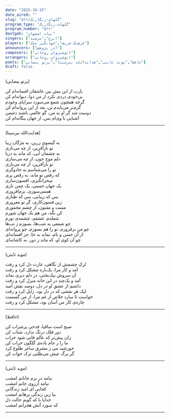 ```yaml
---
date: "2025-10-15"
date_aired: ""
slug: "گلهای-رنگارنگ/۵۲۶"
program_type: "گلهای-رنگارنگ"
program_number: "۵۲۶"
dastgah: "بیات اصفهان"
singers: ["ایرج","مرضیه"]
players: ["فرهنگ شریف","جهانگیر ملک"]
announcers: ["آذر پژوهش"]
composers: ["انوشیروان روحانی"]
arrangers: ["انوشیروان روحانی"]
poets: ["حافظ","موید ثابتی","هدایت‌الله نیرسینا","پرتو بیضایی"] 
draft: false
---
```


(پرتو بیضایی)

یارب از این بیش بین عاشقان افسانه‌ام کن   
بی‌خودی دردی نکرد از من دوا، دیوانه‌ام کن  
گرچه همچون شمع می‌سوزد سراپای وجودم  
گرم‌تر می‌بایدم تن، بعد از این پروانه‌ام کن  
دوست شد گر او به من، گو عالمی باشند دشمن  
آشنایی با وی‌ام بس، از جهان بیگانه‌ام کن  

---

(هدایت‌الله نیرسینا)

به گیسوی زرین، به مژگان زیبا  
تو نازآفرین، از چه می‌نازی  
به چشمان آبی، که ماند به دریا  
دلم موج خون، از چه می‌سازی  
تو نازآفرین، از چه می‌نازی  
تو را می‌شناسم به جادوگری  
که رقص تو ماند، به رقص پری  
سِحرانگیزی، افسون‌سازی  
یک جهان حسنی، یک چمن نازی  
هستی‌سوزی، بزم‌افروزی  
بس که زیبایی، بس که طنازی  
زین فسون‌کاری، گر تو مغروری  
مست و مفتون، از چشم مخموری  
کن نگه، من هم یک جهان شورم  
شعله‌ی عشقم، چشمه‌ی نورم  
چو شمعی به شب‌ها، بسوزم ز تب‌ها  
چو من برفروزم، تو را هم بسوزم، چو پروانه‌ای  
از آن حسن و نام، نماند به جا، جز افسانه‌ای  
چو آن کوی او، که ماند ز دور، به کاشانه‌ای    

---

(موید ثابتی)

تُرکِ چشمش از نگاهی، غارت دل کرد و رفت  
آمد و کار مرا، یک‌باره مشکل کرد و رفت  
آن سروش نیک‌بختی، در دلم دیری نماند  
آمد و یک‌چند در این خانه منزل کرد و رفت  
داشتم از عشق او در دل، دوصد نقش امید  
لیک هر نقشی که در دل بود، زایل کرد و رفت  
خواست تا سازد خلاص از غم مرا، از من گسست  
چاره‌ی کار من آسان بود، مشکل کرد و رفت  

---

(حافظ)

صبح است ساقیا، قدحی پرشراب کن  
دور فلک درنگ ندارد، شتاب کن  
زان پیش‌تر که عالم فانی شود خراب  
ما را ز جام باده‌ی گلگون خراب کن  
خورشید می ز مشرق ساغر طلوع کرد  
گر برگ عیش می‌طلبی ترک خواب کن  

---

(موید ثابتی)

نیامد در برم جانانم امشب  
نیامد آرزوی جانم امشب  
کجایی ای امید زندگانی  
بیا زین زندگی برهانم امشب  
خدایا با که گویم حالت دل  
که سوزد آتش هجرانم امشب

---